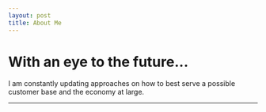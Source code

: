 ```yaml
---
layout: post
title: About Me
---
```


# With an eye to the future... 
I am constantly updating approaches on how to best serve a possible customer base and the economy at large. 

---
